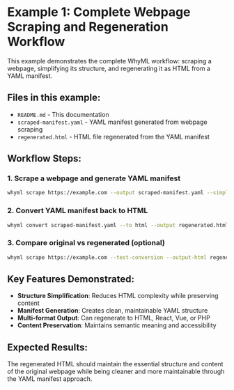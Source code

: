 # Example 1: Complete Webpage Scraping and Regeneration Workflow

This example demonstrates the complete WhyML workflow: scraping a webpage, simplifying its structure, and regenerating it as HTML from a YAML manifest.

## Files in this example:

- `README.md` - This documentation
- `scraped-manifest.yaml` - YAML manifest generated from webpage scraping
- `regenerated.html` - HTML file regenerated from the YAML manifest

## Workflow Steps:

### 1. Scrape a webpage and generate YAML manifest
```bash
whyml scrape https://example.com --output scraped-manifest.yaml --simplify-structure --max-depth 5
```

### 2. Convert YAML manifest back to HTML
```bash
whyml convert scraped-manifest.yaml --to html --output regenerated.html
```

### 3. Compare original vs regenerated (optional)
```bash
whyml scrape https://example.com --test-conversion --output-html regenerated.html
```

## Key Features Demonstrated:

- **Structure Simplification**: Reduces HTML complexity while preserving content
- **Manifest Generation**: Creates clean, maintainable YAML structure
- **Multi-format Output**: Can regenerate to HTML, React, Vue, or PHP
- **Content Preservation**: Maintains semantic meaning and accessibility

## Expected Results:

The regenerated HTML should maintain the essential structure and content of the original webpage while being cleaner and more maintainable through the YAML manifest approach.
